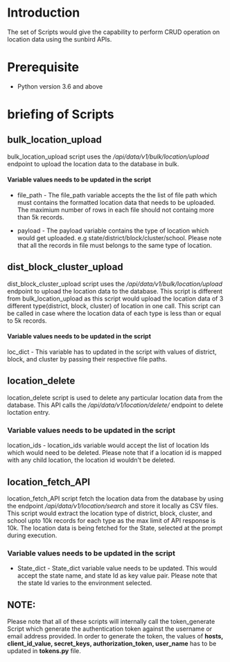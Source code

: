 # Introduction
The set of Scripts would give the capability to perform CRUD operation on location data using the sunbird APIs.

# Prerequisite
- Python version 3.6 and above


# briefing of Scripts

## bulk_location_upload
bulk_location_upload script uses the */api/data/v1/bulk/location/upload* endpoint to upload the location data to the database in bulk.
 

#### Variable values needs to be updated in the script
- file_path - The file_path variable accepts the the list of file path which must contains the formatted location data that needs to be uploaded. The maximium number of rows in each file should not containg more than 5k records.

- payload - The payload variable contains the type of location which would get uploaded. e.g state/district/block/cluster/school. Please note that all the records in file must belongs to the same type of location.


## dist_block_cluster_upload
dist_block_cluster_upload script uses the */api/data/v1/bulk/location/upload* endpoint to upload the location data to the database. This script is different from bulk_location_upload as this script would upload the location data of 3 different type(district, block, cluster) of location in one call. This script can be called in case where the location data of each type is less than or equal to 5k records.

#### Variable values needs to be updated in the script
loc_dict - This variable has to updated in the script with values of district, block, and cluster by passing their respective file paths.


## location_delete
location_delete script is used to delete any particular location data from the database. This API calls the */api/data/v1/location/delete/* endpoint to delete loctation entry.

### Variable values needs to be updated in the script
location_ids - location_ids variable would accept the list of location Ids which would need to be deleted. Please note that if a location id is mapped with any child location, the location id wouldn't be deleted.


## location_fetch_API
location_fetch_API script fetch the location data from the database by using the endpoint */api/data/v1/location/search* and store it locally as CSV files. This script would extract the location type of district, block, cluster, and school upto 10k records for each type as the max limit of API response is 10k. The location data is being fetched for the State, selected at the prompt during execution.

### Variable values needs to be updated in the script
- State_dict - State_dict variable value needs to be updated. This would accept the state name, and state Id as key value pair. Please note that the state Id varies to the environment selected.

## NOTE:
Please note that all of these scripts will internally call the token_generate Script which generate the authentication token against the username or email address provided. In order to generate the token, the values of **hosts, client_id_value, secret_keys, authorization_token, user_name** has to be updated in **tokens.py** file.